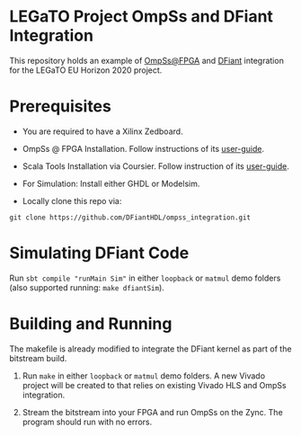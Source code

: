 # LEGaTO Project OmpSs and DFiant Integration
This repository holds an example of [OmpSs@FPGA](https://pm.bsc.es/ompss-at-fpga) and [DFiant](https://dfianthdl.github.io/) integration for the LEGaTO EU Horizon 2020 project.

# Prerequisites 

* You are required to have a Xilinx Zedboard.

* OmpSs @ FPGA Installation. Follow instructions of its [user-guide](https://pm.bsc.es/ftp/ompss-at-fpga/doc/user-guide/).

* Scala Tools Installation via Coursier. Follow instruction of its [user-guide](https://alexarchambault.github.io/posts/2020-09-21-cs-setup.html).

* For Simulation: Install either GHDL or Modelsim. 

* Locally clone this repo via: 

`git clone https://github.com/DFiantHDL/ompss_integration.git`

# Simulating DFiant Code

Run `sbt compile "runMain Sim"` in either `loopback` or `matmul` demo folders (also supported running: `make dfiantSim`). 

# Building and Running

The makefile is already modified to integrate the DFiant kernel as part of the bitstream build.

1. Run `make` in either `loopback` or `matmul` demo folders. A new Vivado project will be created to that relies on existing Vivado HLS and OmpSs integration.  

2. Stream the bitstream into your FPGA and run OmpSs on the Zync. The program should run with no errors.

